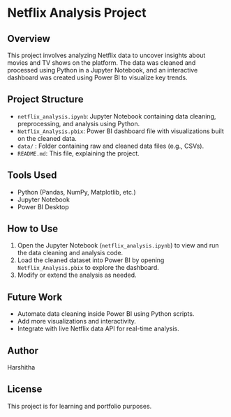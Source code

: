 # Netflix Analysis Project

## Overview
This project involves analyzing Netflix data to uncover insights about movies and TV shows on the platform. The data was cleaned and processed using Python in a Jupyter Notebook, and an interactive dashboard was created using Power BI to visualize key trends.

## Project Structure
- `netflix_analysis.ipynb`: Jupyter Notebook containing data cleaning, preprocessing, and analysis using Python.
- `Netflix_Analysis.pbix`: Power BI dashboard file with visualizations built on the cleaned data.
- `data/` : Folder containing raw and cleaned data files (e.g., CSVs).
- `README.md`: This file, explaining the project.

## Tools Used
- Python (Pandas, NumPy, Matplotlib, etc.)
- Jupyter Notebook
- Power BI Desktop

## How to Use
1. Open the Jupyter Notebook (`netflix_analysis.ipynb`) to view and run the data cleaning and analysis code.
2. Load the cleaned dataset into Power BI by opening `Netflix_Analysis.pbix` to explore the dashboard.
3. Modify or extend the analysis as needed.

## Future Work
- Automate data cleaning inside Power BI using Python scripts.
- Add more visualizations and interactivity.
- Integrate with live Netflix data API for real-time analysis.

## Author
Harshitha

## License
This project is for learning and portfolio purposes.
